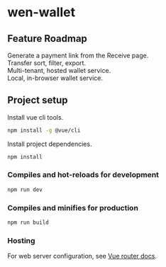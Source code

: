 # wen-wallet

## Feature Roadmap
Generate a payment link from the Receive page.  
Transfer sort, filter, export.  
Multi-tenant, hosted wallet service.  
Local, in-browser wallet service.  


## Project setup
Install vue cli tools.
```bash
npm install -g @vue/cli
```
Install project dependencies.
```bash
npm install
```

### Compiles and hot-reloads for development
```bash
npm run dev
```

### Compiles and minifies for production
```bash
npm run build
```

### Hosting
For web server configuration, see [Vue router docs](https://router.vuejs.org/guide/essentials/history-mode.html#example-server-configurations).
